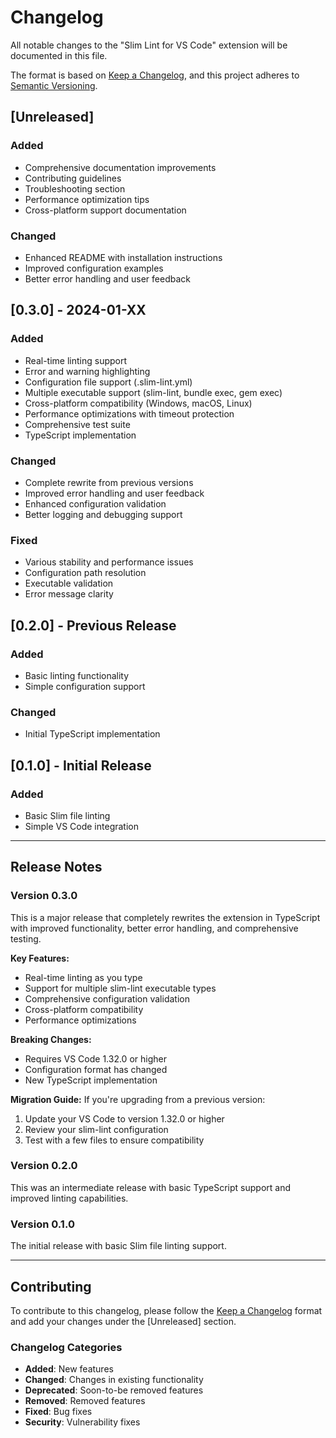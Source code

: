 # Changelog

All notable changes to the "Slim Lint for VS Code" extension will be documented in this file.

The format is based on [Keep a Changelog](https://keepachangelog.com/en/1.0.0/),
and this project adheres to [Semantic Versioning](https://semver.org/spec/v2.0.0.html).

## [Unreleased]

### Added

- Comprehensive documentation improvements
- Contributing guidelines
- Troubleshooting section
- Performance optimization tips
- Cross-platform support documentation

### Changed

- Enhanced README with installation instructions
- Improved configuration examples
- Better error handling and user feedback

## [0.3.0] - 2024-01-XX

### Added

- Real-time linting support
- Error and warning highlighting
- Configuration file support (.slim-lint.yml)
- Multiple executable support (slim-lint, bundle exec, gem exec)
- Cross-platform compatibility (Windows, macOS, Linux)
- Performance optimizations with timeout protection
- Comprehensive test suite
- TypeScript implementation

### Changed

- Complete rewrite from previous versions
- Improved error handling and user feedback
- Enhanced configuration validation
- Better logging and debugging support

### Fixed

- Various stability and performance issues
- Configuration path resolution
- Executable validation
- Error message clarity

## [0.2.0] - Previous Release

### Added

- Basic linting functionality
- Simple configuration support

### Changed

- Initial TypeScript implementation

## [0.1.0] - Initial Release

### Added

- Basic Slim file linting
- Simple VS Code integration

---

## Release Notes

### Version 0.3.0

This is a major release that completely rewrites the extension in TypeScript with improved functionality, better error handling, and comprehensive testing.

**Key Features:**

- Real-time linting as you type
- Support for multiple slim-lint executable types
- Comprehensive configuration validation
- Cross-platform compatibility
- Performance optimizations

**Breaking Changes:**

- Requires VS Code 1.32.0 or higher
- Configuration format has changed
- New TypeScript implementation

**Migration Guide:**
If you're upgrading from a previous version:

1. Update your VS Code to version 1.32.0 or higher
2. Review your slim-lint configuration
3. Test with a few files to ensure compatibility

### Version 0.2.0

This was an intermediate release with basic TypeScript support and improved linting capabilities.

### Version 0.1.0

The initial release with basic Slim file linting support.

---

## Contributing

To contribute to this changelog, please follow the [Keep a Changelog](https://keepachangelog.com/en/1.0.0/) format and add your changes under the [Unreleased] section.

### Changelog Categories

- **Added**: New features
- **Changed**: Changes in existing functionality
- **Deprecated**: Soon-to-be removed features
- **Removed**: Removed features
- **Fixed**: Bug fixes
- **Security**: Vulnerability fixes
